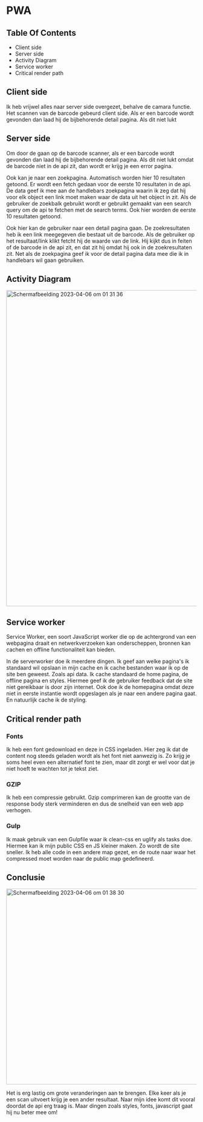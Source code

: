 # PWA

## Table Of Contents

-  Client side
-  Server side
-  Activity Diagram
-  Service worker
-  Critical render path

## Client side

Ik heb vrijwel alles naar server side overgezet, behalve de camara functie. Het scannen van de barcode gebeurd client side. Als er een barcode wordt gevonden dan laad hij de bijbehorende detail pagina. Als dit niet lukt 

## Server side

Om door de gaan op de barcode scanner, als er een barcode wordt gevonden dan laad hij de bijbehorende detail pagina. Als dit niet lukt omdat de barcode niet in de api zit, dan wordt er krijg je een error pagina.

Ook kan je naar een zoekpagina. Automatisch worden hier 10 resultaten getoond. Er wordt een fetch gedaan voor de eerste 10 resultaten in de api. De data geef ik mee aan de handlebars zoekpagina waarin ik zeg dat hij voor elk object een link moet maken waar de data uit het object in zit. Als de gebruiker de zoekbalk gebruikt wordt er gebruikt gemaakt van een search query om de api te fetchen met de search terms. Ook hier worden de eerste 10 resultaten getoond. 

Ook hier kan de gebruiker naar een detail pagina gaan. De zoekresultaten heb ik een link meegegeven die bestaat uit de barcode. Als de gebruiker op het resultaat/link klikt fetcht hij de waarde van de link. Hij kijkt dus in feiten of de barcode in de api zit, en dat zit hij omdat hij ook in de zoekresultaten zit. Net als de zoekpagina geef ik voor de detail pagina data mee die ik in handlebars wil gaan gebruiken.

## Activity Diagram

<img width="836" alt="Scherm­afbeelding 2023-04-06 om 01 31 36" src="https://user-images.githubusercontent.com/94405795/230235294-63a9759e-8ec2-462f-9622-3d11b81a2444.png">

## Service worker

Service Worker, een soort JavaScript worker die op de achtergrond van een webpagina draait en netwerkverzoeken kan onderscheppen, bronnen kan cachen en offline functionaliteit kan bieden.

In de serverworker doe ik meerdere dingen. Ik geef aan welke pagina's ik standaard wil opslaan in mijn cache en ik cache bestanden waar ik op de site ben geweest. Zoals api data. Ik cache standaard de home pagina, de offline pagina en styles. Hiermee geef ik de gebruiker feedback dat de site niet gereikbaar is door zijn internet. Ook doe ik de homepagina omdat deze niet in eerste instantie wordt opgeslagen als je naar een andere pagina gaat. En natuurlijk cache ik de styling. 

## Critical render path

### Fonts

Ik heb een font gedownload en deze in CSS ingeladen. Hier zeg ik dat de content nog steeds geladen wordt als het font niet aanwezig is. Zo krijg je soms heel even een alternatief font te zien, maar dit zorgt er wel voor dat je niet hoeft te wachten tot je tekst ziet.

### GZIP

Ik heb een compressie gebruikt. Gzip comprimeren kan de grootte van de response body sterk verminderen en dus de snelheid van een web app verhogen.

### Gulp

Ik maak gebruik van een Gulpfile waar ik clean-css en uglify als tasks doe. Hiermee kan ik mijn public CSS en JS kleiner maken. Zo wordt de site sneller. Ik heb alle code in een andere map gezet, en de route naar waar het compressed moet worden naar de public map gedefineerd.

## Conclusie

<img width="518" alt="Scherm­afbeelding 2023-04-06 om 01 38 30" src="https://user-images.githubusercontent.com/94405795/230236576-009f3d91-9461-43b9-be50-5c48bc4250de.png">

Het is erg lastig om grote veranderingen aan te brengen. Elke keer als je een scan uitvoert krijg je een ander resultaat. Naar mijn idee komt dit vooral doordat de api erg traag is. Maar dingen zoals styles, fonts, javascript gaat hij nu beter mee om!